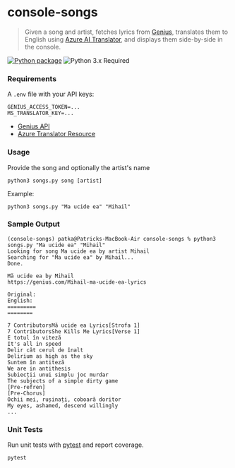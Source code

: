 # console-songs

> Given a song and artist, fetches lyrics from [Genius](https://genius.com), translates them to English using [Azure AI Translator](https://learn.microsoft.com/en-us/azure/ai-services/translator/), and displays them side-by-side in the console.

[![Python package](https://github.com/patkub/console-songs/actions/workflows/python-app.yml/badge.svg)](https://github.com/patkub/console-songs/actions/workflows/python-app.yml)
![Python 3.x Required](https://img.shields.io/badge/python-3.x-brightgreen.svg)

### Requirements
A `.env` file with your API keys:
```
GENIUS_ACCESS_TOKEN=...
MS_TRANSLATOR_KEY=...
```
- [Genius API](https://docs.genius.com)
- [Azure Translator Resource](https://learn.microsoft.com/en-us/azure/ai-services/translator/create-translator-resource)

### Usage

Provide the song and optionally the artist's name
```
python3 songs.py song [artist]
```

Example:
```
python3 songs.py "Ma ucide ea" "Mihail"
```

### Sample Output
```
(console-songs) patka@Patricks-MacBook-Air console-songs % python3 songs.py "Ma ucide ea" "Mihail"
Looking for song Ma ucide ea by artist Mihail
Searching for "Ma ucide ea" by Mihail...
Done.

Mă ucide ea by Mihail
https://genius.com/Mihail-ma-ucide-ea-lyrics

Original:                                                                         English:
=========                                                                         ========

7 ContributorsMă ucide ea Lyrics[Strofa 1]                                        7 ContributorsShe Kills Me Lyrics[Verse 1]
E totul în viteză                                                                 It's all in speed
Delir cât cerul de înalt                                                          Delirium as high as the sky
Suntem în antiteză                                                                We are in antithesis
Subiecții unui simplu joc murdar                                                  The subjects of a simple dirty game
[Pre-refren]                                                                      [Pre-Chorus]
Ochii mei, rușinați, coboară doritor                                              My eyes, ashamed, descend willingly
...
```

### Unit Tests

Run unit tests with [pytest](https://docs.pytest.org/en/stable/) and report coverage.
```
pytest
```
